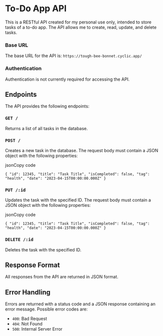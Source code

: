 To-Do App API
=============

This is a RESTful API created for my personal use only, intended to store tasks of a to-do app. The API allows me to create, read, update, and delete tasks.
### Base URL

The base URL for the API is: `https://tough-bee-bonnet.cyclic.app/`

### Authentication

Authentication is not currently required for accessing the API.

Endpoints
---------

The API provides the following endpoints:

### `GET /`

Returns a list of all tasks in the database.

### `POST /`

Creates a new task in the database. The request body must contain a JSON object with the following properties:

jsonCopy code

`{ "id": 12345, "title": "Task Title", "isCompleted": false, "tag": "health", "date": "2023-04-15T00:00:00.000Z" }`

### `PUT /:id`

Updates the task with the specified ID. The request body must contain a JSON object with the following properties:

jsonCopy code

`{ "id": 12345, "title": "Task Title", "isCompleted": false, "tag": "health", "date": "2023-04-15T00:00:00.000Z" }`

### `DELETE /:id`

Deletes the task with the specified ID.

Response Format
---------------

All responses from the API are returned in JSON format.

Error Handling
--------------

Errors are returned with a status code and a JSON response containing an error message. Possible error codes are:

-   `400`: Bad Request
-   `404`: Not Found
-   `500`: Internal Server Error
